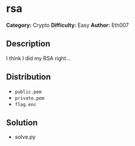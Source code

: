 # rsa
**Category:** Crypto
**Difficulty:** Easy
**Author:** Eth007

## Description

I think I did my RSA right...

## Distribution

- `public.pem`
- `private.pem`
- `flag.enc`

## Solution

- solve.py
